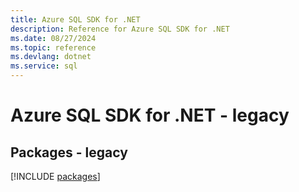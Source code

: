 ```yaml
---
title: Azure SQL SDK for .NET
description: Reference for Azure SQL SDK for .NET
ms.date: 08/27/2024
ms.topic: reference
ms.devlang: dotnet
ms.service: sql
---
```

# Azure SQL SDK for .NET - legacy
## Packages - legacy
[!INCLUDE [packages](sql-index.md)]